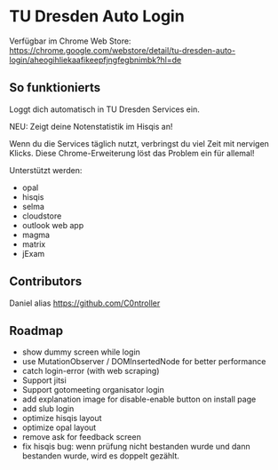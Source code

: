 # TU Dresden Auto Login
Verfügbar im Chrome Web Store: https://chrome.google.com/webstore/detail/tu-dresden-auto-login/aheogihliekaafikeepfjngfegbnimbk?hl=de

## So funktionierts
Loggt dich automatisch in TU Dresden Services ein.

NEU: Zeigt deine Notenstatistik im Hisqis an!

Wenn du die Services täglich nutzt, verbringst du viel Zeit mit nervigen Klicks.
Diese Chrome-Erweiterung löst das Problem ein für allemal!

Unterstützt werden:
- opal
- hisqis
- selma
- cloudstore
- outlook web app
- magma
- matrix
- jExam

## Contributors
Daniel alias https://github.com/C0ntroller

## Roadmap
- show dummy screen while login
- use MutationObserver / DOMInsertedNode for better performance
- catch login-error (with web scraping)
- Support jitsi
- Support gotomeeting organisator login
- add explanation image for disable-enable button on install page
- add slub login
- optimize hisqis layout
- optimize opal layout
- remove ask for feedback screen
- fix hisqis bug: wenn prüfung nicht bestanden wurde und dann bestanden wurde, wird es doppelt gezählt.